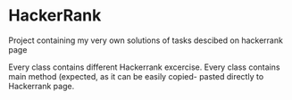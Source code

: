 # HackerRank
Project containing my very own solutions of tasks descibed on hackerrank page

Every class contains different Hackerrank excercise. Every class contains main method (expected, as it can be easily copied- pasted directly to Hackerrank page.
